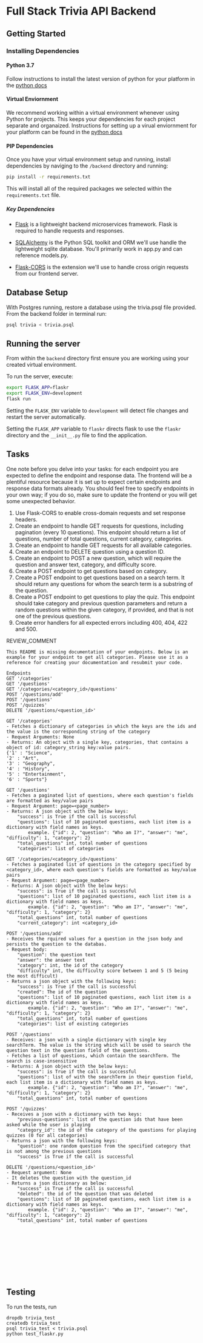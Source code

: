 # Full Stack Trivia API Backend

## Getting Started

### Installing Dependencies

#### Python 3.7

Follow instructions to install the latest version of python for your platform in the [python docs](https://docs.python.org/3/using/unix.html#getting-and-installing-the-latest-version-of-python)

#### Virtual Enviornment

We recommend working within a virtual environment whenever using Python for projects. This keeps your dependencies for each project separate and organaized. Instructions for setting up a virual enviornment for your platform can be found in the [python docs](https://packaging.python.org/guides/installing-using-pip-and-virtual-environments/)

#### PIP Dependencies

Once you have your virtual environment setup and running, install dependencies by naviging to the `/backend` directory and running:

```bash
pip install -r requirements.txt
```

This will install all of the required packages we selected within the `requirements.txt` file.

##### Key Dependencies

- [Flask](http://flask.pocoo.org/)  is a lightweight backend microservices framework. Flask is required to handle requests and responses.

- [SQLAlchemy](https://www.sqlalchemy.org/) is the Python SQL toolkit and ORM we'll use handle the lightweight sqlite database. You'll primarily work in app.py and can reference models.py. 

- [Flask-CORS](https://flask-cors.readthedocs.io/en/latest/#) is the extension we'll use to handle cross origin requests from our frontend server. 

## Database Setup
With Postgres running, restore a database using the trivia.psql file provided. From the backend folder in terminal run:
```bash
psql trivia < trivia.psql
```

## Running the server

From within the `backend` directory first ensure you are working using your created virtual environment.

To run the server, execute:

```bash
export FLASK_APP=flaskr
export FLASK_ENV=development
flask run
```

Setting the `FLASK_ENV` variable to `development` will detect file changes and restart the server automatically.

Setting the `FLASK_APP` variable to `flaskr` directs flask to use the `flaskr` directory and the `__init__.py` file to find the application. 

## Tasks

One note before you delve into your tasks: for each endpoint you are expected to define the endpoint and response data. The frontend will be a plentiful resource because it is set up to expect certain endpoints and response data formats already. You should feel free to specify endpoints in your own way; if you do so, make sure to update the frontend or you will get some unexpected behavior. 

1. Use Flask-CORS to enable cross-domain requests and set response headers. 
2. Create an endpoint to handle GET requests for questions, including pagination (every 10 questions). This endpoint should return a list of questions, number of total questions, current category, categories. 
3. Create an endpoint to handle GET requests for all available categories. 
4. Create an endpoint to DELETE question using a question ID. 
5. Create an endpoint to POST a new question, which will require the question and answer text, category, and difficulty score. 
6. Create a POST endpoint to get questions based on category. 
7. Create a POST endpoint to get questions based on a search term. It should return any questions for whom the search term is a substring of the question. 
8. Create a POST endpoint to get questions to play the quiz. This endpoint should take category and previous question parameters and return a random questions within the given category, if provided, and that is not one of the previous questions. 
9. Create error handlers for all expected errors including 400, 404, 422 and 500. 

REVIEW_COMMENT
```
This README is missing documentation of your endpoints. Below is an example for your endpoint to get all categories. Please use it as a reference for creating your documentation and resubmit your code. 

Endpoints
GET '/categories'
GET '/questions'
GET '/categories/<category_id>/questions'
POST '/questions/add'
POST '/questions'
POST '/quizzes'
DELETE '/questions/<question_id>'

GET '/categories'
- Fetches a dictionary of categories in which the keys are the ids and the value is the corresponding string of the category
- Request Arguments: None
- Returns: An object with a single key, categories, that contains a object of id: category_string key:value pairs. 
{'1' : "Science",
'2' : "Art",
'3' : "Geography",
'4' : "History",
'5' : "Entertainment",
'6' : "Sports"}

GET '/questions'
- Fetches a paginated list of questions, where each question's fields are formatted as key/value pairs
- Request Argument: page=<page_number>
- Returns: A json object with the below keys:
    "success": is True if the call is successful
    "questions": list of 10 paginated questions, each list item is a dictionary with field names as keys. 
        example. {"id": 2, "question": "Who am I?", "answer": "me", "difficulty": 1, "category": 2}
    "total_questions" int, total number of questions
    "categories": list of categories

GET '/categories/<category_id>/questions'
- Fetches a paginated list of questions in the category specified by <category_id>, where each question's fields are formatted as key/value pairs
- Request Argument: page=<page_number>
- Returns: A json object with the below keys:
    "success": is True if the call is successful
    "questions": list of 10 paginated questions, each list item is a dictionary with field names as keys. 
        example. {"id": 2, "question": "Who am I?", "answer": "me", "difficulty": 1, "category": 2}
    "total_questions" int, total number of questions
    "current_category": int <category_id>

POST '/questions/add'
- Receives the rquired values for a question in the json body and persists the question to the databas.
- Request body:
    "question": the question text
    "answer": the answer text
    "category": int, the id of the category
    "difficulty" int, the difficulty score between 1 and 5 (5 being the most difficult)
- Returns a json object with the following keys:
    "success": is True if the call is successful
    "created": The id of the question
    "questions": list of 10 paginated questions, each list item is a dictionary with field names as keys. 
        example. {"id": 2, "question": "Who am I?", "answer": "me", "difficulty": 1, "category": 2}
    "total_questions" int, total number of questions
    "categories": list of existing categories

POST '/questions'
- Receives: a json with a single dictionary with single key searchTerm. The value is the string which will be used to search the question text in the question field of the questions.
- Fetches a list of questions, which contain the searchTerm. The search is case-insensitive
- Returns: A json object with the below keys:
    "success": is True if the call is successful
    "questions": list of with the searchTerm in their question field, each list item is a dictionary with field names as keys. 
        example. {"id": 2, "question": "Who am I?", "answer": "me", "difficulty": 1, "category": 2}
    "total_questions" int, total number of questions

POST '/quizzes'
- Receives a json with a dictionary with two keys:
    "previous-questions": list of the question ids that have been asked while the user is playing
    "category_id": the id of the category of the questions for playing quizzes (0 for all categories)
- Returns a json with the following keys:
    "question": one random question from the specified category that is not among the previous questions
    "success" is True if the call is successful

DELETE '/questions/<question_id>'
- Request argument: None
- It deletes the question with the question_id
- Returns a json dictionary as below:
    "success" is True if the call is successful
    "deleted": the id of the question that was deleted
    "questions": list of 10 paginated questions, each list item is a dictionary with field names as keys. 
        example. {"id": 2, "question": "Who am I?", "answer": "me", "difficulty": 1, "category": 2}
    "total_questions" int, total number of questions











```



## Testing
To run the tests, run
```
dropdb trivia_test
createdb trivia_test
psql trivia_test < trivia.psql
python test_flaskr.py
```